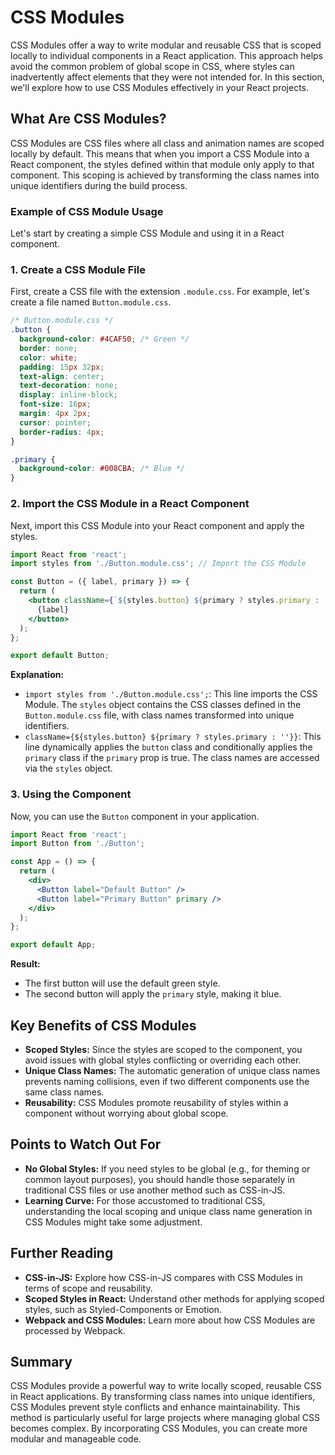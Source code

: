 
# CSS Modules

CSS Modules offer a way to write modular and reusable CSS that is scoped locally to individual components in a React application. This approach helps avoid the common problem of global scope in CSS, where styles can inadvertently affect elements that they were not intended for. In this section, we'll explore how to use CSS Modules effectively in your React projects.

## What Are CSS Modules?

CSS Modules are CSS files where all class and animation names are scoped locally by default. This means that when you import a CSS Module into a React component, the styles defined within that module only apply to that component. This scoping is achieved by transforming the class names into unique identifiers during the build process.

### Example of CSS Module Usage

Let's start by creating a simple CSS Module and using it in a React component.

### 1. Create a CSS Module File

First, create a CSS file with the extension `.module.css`. For example, let's create a file named `Button.module.css`.

```css
/* Button.module.css */
.button {
  background-color: #4CAF50; /* Green */
  border: none;
  color: white;
  padding: 15px 32px;
  text-align: center;
  text-decoration: none;
  display: inline-block;
  font-size: 16px;
  margin: 4px 2px;
  cursor: pointer;
  border-radius: 4px;
}

.primary {
  background-color: #008CBA; /* Blue */
}
```

### 2. Import the CSS Module in a React Component

Next, import this CSS Module into your React component and apply the styles.

```jsx
import React from 'react';
import styles from './Button.module.css'; // Import the CSS Module

const Button = ({ label, primary }) => {
  return (
    <button className={`${styles.button} ${primary ? styles.primary : ''}`}>
      {label}
    </button>
  );
};

export default Button;
```

**Explanation:**

- `import styles from './Button.module.css';`: This line imports the CSS Module. The `styles` object contains the CSS classes defined in the `Button.module.css` file, with class names transformed into unique identifiers.
- `className={${styles.button} ${primary ? styles.primary : ''}}`: This line dynamically applies the `button` class and conditionally applies the `primary` class if the `primary` prop is true. The class names are accessed via the `styles` object.

### 3. Using the Component

Now, you can use the `Button` component in your application.

```jsx
import React from 'react';
import Button from './Button';

const App = () => {
  return (
    <div>
      <Button label="Default Button" />
      <Button label="Primary Button" primary />
    </div>
  );
};

export default App;
```

**Result:**
- The first button will use the default green style.
- The second button will apply the `primary` style, making it blue.

## Key Benefits of CSS Modules

- **Scoped Styles:** Since the styles are scoped to the component, you avoid issues with global styles conflicting or overriding each other.
- **Unique Class Names:** The automatic generation of unique class names prevents naming collisions, even if two different components use the same class names.
- **Reusability:** CSS Modules promote reusability of styles within a component without worrying about global scope.

## Points to Watch Out For

- **No Global Styles:** If you need styles to be global (e.g., for theming or common layout purposes), you should handle those separately in traditional CSS files or use another method such as CSS-in-JS.
- **Learning Curve:** For those accustomed to traditional CSS, understanding the local scoping and unique class name generation in CSS Modules might take some adjustment.

## Further Reading

- **CSS-in-JS:** Explore how CSS-in-JS compares with CSS Modules in terms of scope and reusability.
- **Scoped Styles in React:** Understand other methods for applying scoped styles, such as Styled-Components or Emotion.
- **Webpack and CSS Modules:** Learn more about how CSS Modules are processed by Webpack.

## Summary

CSS Modules provide a powerful way to write locally scoped, reusable CSS in React applications. By transforming class names into unique identifiers, CSS Modules prevent style conflicts and enhance maintainability. This method is particularly useful for large projects where managing global CSS becomes complex. By incorporating CSS Modules, you can create more modular and manageable code.
